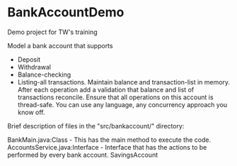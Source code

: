# BankAccountDemo
Demo project for TW's training

Model a bank account that supports
- Deposit
- Withdrawal
- Balance-checking
- Listing-all transactions.
Maintain balance and transaction-list in memory.
After each operation add a validation that balance and list of transactions reconcile.
Ensure that all operations on this account is thread-safe.
You can use any language, any concurrency approach you know off.

Brief description of files in the "src/bankaccount/" directory:

BankMain.java:Class - This has the main method to execute the code.
AccountsService.java:Interface - Interface that has the actions to be performed by every bank account.
 SavingsAccount
